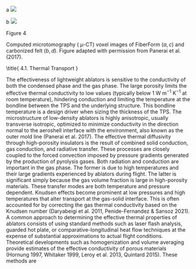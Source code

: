 a
![](https://cdn.mathpix.com/cropped/2024_06_05_9c751454caf2681298f8g-1.jpg?height=814&width=530&top_left_y=170&top_left_x=240)

b
![](https://cdn.mathpix.com/cropped/2024_06_05_9c751454caf2681298f8g-1.jpg?height=812&width=520&top_left_y=171&top_left_x=822)

Figure 4

Computed microtomography ( $\mu$-CT) voxel images of FiberForm $(a, c)$ and carbonized felt $(b, d)$. Figure adapted with permission from Panerai et al. (2017).

\title{
4.1. Thermal Transport
}

The effectiveness of lightweight ablators is sensitive to the conductivity of both the condensed phase and the gas phase. The large porosity limits the effective thermal conductivity to low values (typically below $1 \mathrm{~W} \mathrm{~m}^{-1} \mathrm{~K}^{-1}$ at room temperature), hindering conduction and limiting the temperature at the bondline between the TPS and the underlying structure. This bondline temperature is a design driver when sizing the thickness of the TPS. The microstructure of low-density ablators is highly anisotropic, usually transverse isotropic, optimized to minimize conductivity in the direction normal to the aeroshell interface with the environment, also known as the outer mold line (Panerai et al. 2017). The effective thermal diffusivity through high-porosity insulators is the result of combined solid conduction, gas conduction, and radiative transfer. These processes are closely coupled to the forced convection imposed by pressure gradients generated by the production of pyrolysis gases. Both radiation and conduction are important in the gas phase. The former is due to high temperatures and their large gradients experienced by ablators during flight. The latter is significant simply because the gas volume fraction is large in high-porosity materials. These transfer modes are both temperature and pressure dependent. Knudsen effects become prominent at low pressures and high temperatures that alter transport at the gas-solid interface. This is often accounted for by correcting the gas thermal conductivity based on the Knudsen number (Daryabeigi et al. 2011, Penide-Fernandez \& Sansoz 2021). A common approach to determining the effective thermal properties of ablators consists of using standard methods such as laser flash analysis, guarded hot plate, or comparative-longitudinal heat flow techniques at the expense of substantial approximations to actual flight conditions. Theoretical developments such as homogenization and volume averaging provide estimates of the effective conductivity of porous materials (Hornung 1997, Whitaker 1999, Leroy et al. 2013, Quintard 2015). These methods are
